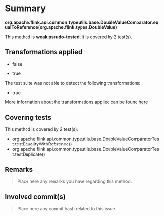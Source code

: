 # Summary
**org.apache.flink.api.common.typeutils.base.DoubleValueComparator.equalToReference(org.apache.flink.types.DoubleValue)**

This method is **weak pseudo-tested**.
It is covered by 2 test(s). 


## Transformations applied

- false

- true


The test suite was not able to detect the following transformations:
 * true 


More information about the transformations applied can be found [here](https://github.com/STAMP-project/pitest-descartes)

## Covering tests
This method is covered by 2 test(s).
* org.apache.flink.api.common.typeutils.base.DoubleValueComparatorTest.testEqualityWithReference()
* org.apache.flink.api.common.typeutils.base.DoubleValueComparatorTest.testDuplicate()


## Remarks
> Place here any remarks you have regarding this method.

## Involved commit(s)

> Place here any commit hash related to this issue.
